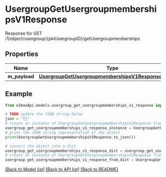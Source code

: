 # UsergroupGetUsergroupmembershipsV1Response

Response for GET /1/object/usergroup/{pkiUsergroupID}/getUsergroupmemberships

## Properties

Name | Type | Description | Notes
------------ | ------------- | ------------- | -------------
**m_payload** | [**UsergroupGetUsergroupmembershipsV1ResponseMPayload**](UsergroupGetUsergroupmembershipsV1ResponseMPayload.md) |  | 

## Example

```python
from eZmaxApi.models.usergroup_get_usergroupmemberships_v1_response import UsergroupGetUsergroupmembershipsV1Response

# TODO update the JSON string below
json = "{}"
# create an instance of UsergroupGetUsergroupmembershipsV1Response from a JSON string
usergroup_get_usergroupmemberships_v1_response_instance = UsergroupGetUsergroupmembershipsV1Response.from_json(json)
# print the JSON string representation of the object
print(UsergroupGetUsergroupmembershipsV1Response.to_json())

# convert the object into a dict
usergroup_get_usergroupmemberships_v1_response_dict = usergroup_get_usergroupmemberships_v1_response_instance.to_dict()
# create an instance of UsergroupGetUsergroupmembershipsV1Response from a dict
usergroup_get_usergroupmemberships_v1_response_from_dict = UsergroupGetUsergroupmembershipsV1Response.from_dict(usergroup_get_usergroupmemberships_v1_response_dict)
```
[[Back to Model list]](../README.md#documentation-for-models) [[Back to API list]](../README.md#documentation-for-api-endpoints) [[Back to README]](../README.md)



